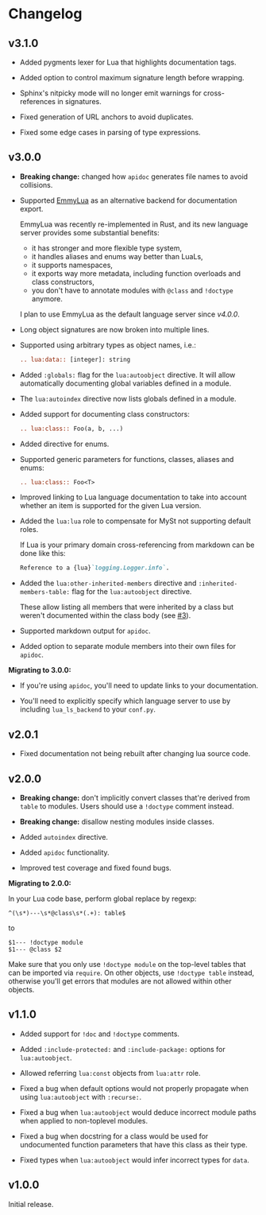 # Changelog

## v3.1.0

- Added pygments lexer for Lua that highlights documentation tags.

- Added option to control maximum signature length before wrapping.

- Sphinx's nitpicky mode will no longer emit warnings
  for cross-references in signatures.

- Fixed generation of URL anchors to avoid duplicates.

- Fixed some edge cases in parsing of type expressions.

## v3.0.0

- **Breaking change:** changed how `apidoc` generates file names to avoid collisions.

- Supported [EmmyLua] as an alternative backend for documentation export.

  EmmyLua was recently re-implemented in Rust, and its new language server
  provides some substantial benefits:

  - it has stronger and more flexible type system,
  - it handles aliases and enums way better than LuaLs,
  - it supports namespaces,
  - it exports way more metadata, including function overloads and class constructors,
  - you don't have to annotate modules with `@class` and `!doctype` anymore.

  I plan to use EmmyLua as the default language server since *v4.0.0*.

- Long object signatures are now broken into multiple lines.

- Supported using arbitrary types as object names, i.e.:

  ```rst
  .. lua:data:: [integer]: string
  ```

- Added `:globals:` flag for the `lua:autoobject` directive. It will allow
  automatically documenting global variables defined in a module.

- The `lua:autoindex` directive now lists globals defined in a module.

- Added support for documenting class constructors:

  ```rst
  .. lua:class:: Foo(a, b, ...)
  ```

- Added directive for enums.

- Supported generic parameters for functions, classes, aliases and enums:

  ```rst
  .. lua:class:: Foo<T>
  ```

- Improved linking to Lua language documentation to take into account
  whether an item is supported for the given Lua version.

- Added the `lua:lua` role to compensate for MySt not supporting default roles.

  If Lua is your primary domain cross-referencing from markdown can be done like this:

  ```md
  Reference to a {lua}`logging.Logger.info`.
  ```

- Added the `lua:other-inherited-members` directive and `:inherited-members-table:`
  flag for the `lua:autoobject` directive.

  These allow listing all members that were inherited by a class but weren't
  documented within the class body (see [#3]).

- Supported markdown output for `apidoc`.

- Added option to separate module members into their own files for `apidoc`.

[EmmyLua]: https://github.com/EmmyLuaLs/emmylua-analyzer-rust/
[#3]: https://github.com/taminomara/sphinx-lua-ls/issues/3

**Migrating to 3.0.0:**

- If you're using `apidoc`, you'll need to update links to your documentation.

- You'll need to explicitly specify which language server to use
  by including `lua_ls_backend` to your `conf.py`.

## v2.0.1

- Fixed documentation not being rebuilt after changing lua source code.

## v2.0.0

- **Breaking change:** don't implicitly convert classes that're derived from `table`
  to modules. Users should use a `!doctype` comment instead.

- **Breaking change:** disallow nesting modules inside classes.

- Added `autoindex` directive.

- Added `apidoc` functionality.

- Improved test coverage and fixed found bugs.

**Migrating to 2.0.0:**

In your Lua code base, perform global replace by regexp:

```
^(\s*)---\s*@class\s*(.+): table$
```

to

```
$1--- !doctype module
$1--- @class $2
```

Make sure that you only use `!doctype module` on the top-level
tables that can be imported via `require`. On other objects,
use `!doctype table` instead, otherwise you'll get errors that modules are not allowed within other objects.

## v1.1.0

- Added support for `!doc` and `!doctype` comments.

- Added `:include-protected:` and `:include-package:` options for `lua:autoobject`.

- Allowed referring `lua:const` objects from `lua:attr` role.

- Fixed a bug when default options would not properly propagate
  when using `lua:autoobject` with `:recurse:`.

- Fixed a bug when `lua:autoobject` would deduce incorrect module paths
  when applied to non-toplevel modules.

- Fixed a bug when docstring for a class would be used for undocumented function
  parameters that have this class as their type.

- Fixed types when `lua:autoobject` would infer incorrect types for `data`.

## v1.0.0

Initial release.
